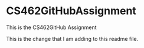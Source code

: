 # CS462GitHubAssignment
This is the CS462GitHub Assignment

This is the change that I am adding to this readme file.
